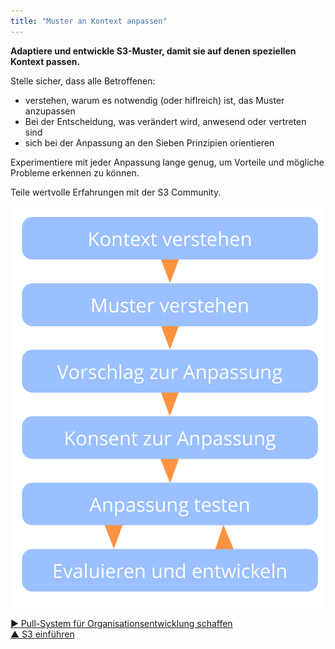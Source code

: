 ```yaml
---
title: "Muster an Kontext anpassen"
---
```



**Adaptiere und entwickle S3-Muster, damit sie auf denen speziellen Kontext passen.**

Stelle sicher, dass alle Betroffenen:

- verstehen, warum es notwendig (oder hiflreich) ist, das Muster anzupassen
- Bei der Entscheidung, was verändert wird, anwesend oder vertreten sind
- sich bei der Anpassung an den Sieben Prinzipien orientieren

Experimentiere mit jeder Anpassung lange genug, um Vorteile und mögliche Probleme erkennen zu können.

Teile wertvolle Erfahrungen mit der S3 Community.

![Die einzelnen Phasen der Anpassung eines Musters an den Kontext](img/process/adapt-pattern-to-context.png)

[&#9654; Pull-System für Organisationsentwicklung schaffen](create-a-pull-system-for-organizational-change.html)<br/>[&#9650; S3 einführen](bringing-in-s3.html)

